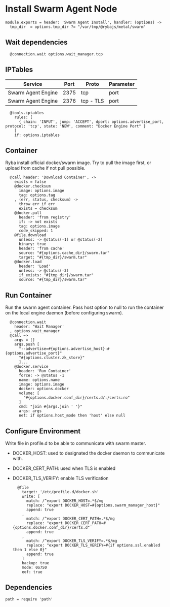 
# Install Swarm Agent Node

    module.exports = header: 'Swarm Agent Install', handler: (options) ->
      tmp_dir  = options.tmp_dir ?= "/var/tmp/@rybajs/metal/swarm"

## Wait dependencies

      @connection.wait options.wait_manager.tcp

## IPTables

| Service               | Port  | Proto       | Parameter          |
|-----------------------|-------|-------------|--------------------|
| Swarm Agent Engine    | 2375  | tcp         | port               |
| Swarm Agent Engine    | 2376  | tcp - TLS   | port               |

      @tools.iptables
        rules: [
          { chain: 'INPUT', jump: 'ACCEPT', dport: options.advertise_port, protocol: 'tcp', state: 'NEW', comment: "Docker Engine Port" }
        ]
        if: options.iptables

## Container
Ryba install official docker/swarm image.
Try to pull the image first, or upload from cache if not pull possible.

      @call header: 'Download Container', ->
        exists = false
        @docker.checksum
          image: options.image
          tag: options.tag
        , (err, status, checksum) ->
          throw err if err
          exists = checksum
        @docker.pull
          header: 'from registry'
          if: -> not exists
          tag: options.image
          code_skipped: 1
        @file.download
          unless: -> @status(-1) or @status(-2)
          binary: true
          header: 'from cache'
          source: "#{options.cache_dir}/swarm.tar"
          target: "#{tmp_dir}/swarm.tar"
        @docker.load
          header: 'Load'
          unless: -> @status(-3)
          if_exists: "#{tmp_dir}/swarm.tar"
          source: "#{tmp_dir}/swarm.tar"

## Run Container
Run the swarm agent container. Pass host option to null to run the container
on the local engine daemon (before configuring swarm).

      @connection.wait
        header: 'Wait Manager'
      , options.wait_manager
      @call =>
        args = []
        args.push [
          "--advertise=#{options.advertise_host}:#{options.advertise_port}"
          "#{options.cluster.zk_store}"
          ]...
        @docker.service
          header: 'Run Container'
          force: -> @status -1
          name: options.name
          image: options.image
          docker: options.docker
          volume: [
            "#{options.docker.conf_dir}/certs.d/:/certs:ro"
          ]
          cmd: "join #{args.join ' '}"
          args: args
          net: if options.host_mode then 'host' else null

## Configure Environment

Write file in profile.d to be able to communicate with swarm master. 
- DOCKER_HOST: used to designated the docker daemon to communicate with.
- DOCKER_CERT_PATH: used when TLS is enabled
- DOCKER_TLS_VERIFY: enable TLS verification

        @file
          target: '/etc/profile.d/docker.sh'
          write: [
            match: /^export DOCKER_HOST=.*$/mg
            replace: "export DOCKER_HOST=#{options.swarm_manager_host}"
            append: true
          ,
            match: /^export DOCKER_CERT_PATH=.*$/mg
            replace: "export DOCKER_CERT_PATH=#{options.docker.conf_dir}/certs.d"
            append: true
          ,
            match: /^export DOCKER_TLS_VERIFY=.*$/mg
            replace: "export DOCKER_TLS_VERIFY=#{if options.ssl.enabled then 1 else 0}"
            append: true
          ]
          backup: true
          mode: 0o750
          eof: true

## Dependencies

    path = require 'path'
